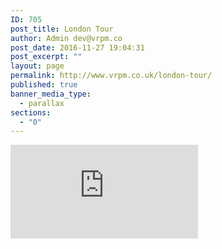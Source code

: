 ```yaml
---
ID: 705
post_title: London Tour
author: Admin dev@vrpm.co
post_date: 2016-11-27 19:04:31
post_excerpt: ""
layout: page
permalink: http://www.vrpm.co.uk/london-tour/
published: true
banner_media_type:
  - parallax
sections:
  - "0"
---
```

<iframe src="https://my.matterport.com/show/?m=HkunmoH8UAo" frameborder="0" scrolling="no" allowfullscreen="allowfullscreen"></iframe>